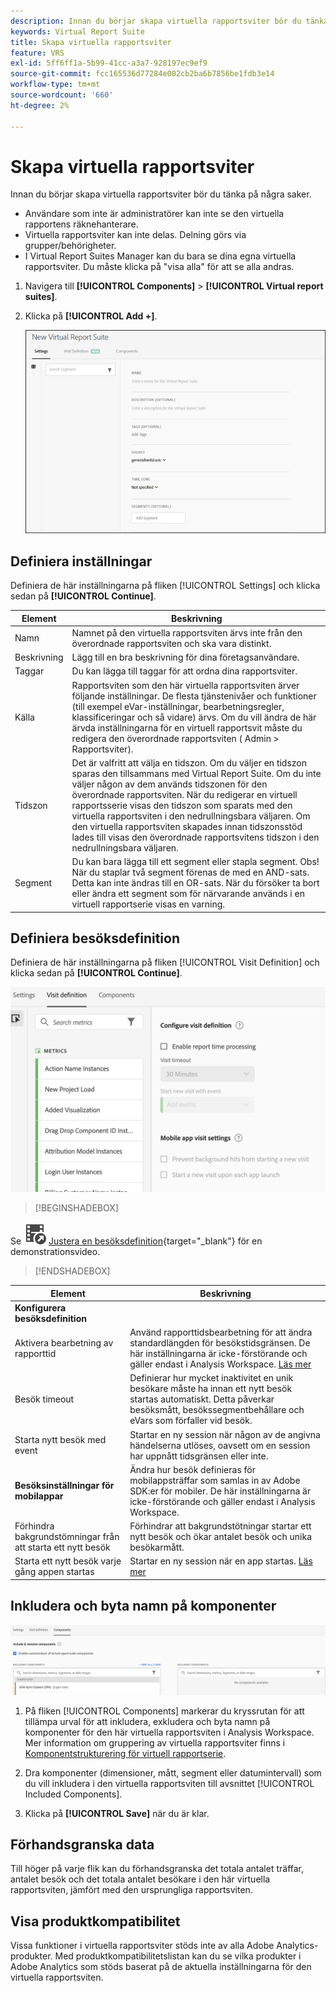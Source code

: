 ```yaml
---
description: Innan du börjar skapa virtuella rapportsviter bör du tänka på några saker.
keywords: Virtual Report Suite
title: Skapa virtuella rapportsviter
feature: VRS
exl-id: 5ff6ff1a-5b99-41cc-a3a7-928197ec9ef9
source-git-commit: fcc165536d77284e002cb2ba6b7856be1fdb3e14
workflow-type: tm+mt
source-wordcount: '660'
ht-degree: 2%

---
```


# Skapa virtuella rapportsviter

Innan du börjar skapa virtuella rapportsviter bör du tänka på några saker.

* Användare som inte är administratörer kan inte se den virtuella rapportens räknehanterare.
* Virtuella rapportsviter kan inte delas. Delning görs via grupper/behörigheter.
* I Virtual Report Suites Manager kan du bara se dina egna virtuella rapportsviter. Du måste klicka på &quot;visa alla&quot; för att se alla andras.

1. Navigera till **[!UICONTROL Components]** > **[!UICONTROL Virtual report suites]**.
1. Klicka på **[!UICONTROL Add +]**.

   ![](assets/new_vrs.png)

## Definiera inställningar

Definiera de här inställningarna på fliken [!UICONTROL Settings] och klicka sedan på **[!UICONTROL Continue]**.

| Element | Beskrivning |
| --- |--- |
| Namn | Namnet på den virtuella rapportsviten ärvs inte från den överordnade rapportsviten och ska vara distinkt. |
| Beskrivning | Lägg till en bra beskrivning för dina företagsanvändare. |
| Taggar | Du kan lägga till taggar för att ordna dina rapportsviter. |
| Källa | Rapportsviten som den här virtuella rapportsviten ärver följande inställningar. De flesta tjänstenivåer och funktioner (till exempel eVar-inställningar, bearbetningsregler, klassificeringar och så vidare) ärvs. Om du vill ändra de här ärvda inställningarna för en virtuell rapportsvit måste du redigera den överordnade rapportsviten ( Admin > Rapportsviter). |
| Tidszon | Det är valfritt att välja en tidszon. Om du väljer en tidszon sparas den tillsammans med Virtual Report Suite. Om du inte väljer någon av dem används tidszonen för den överordnade rapportsviten.  När du redigerar en virtuell rapportsserie visas den tidszon som sparats med den virtuella rapportsviten i den nedrullningsbara väljaren. Om den virtuella rapportsviten skapades innan tidszonsstöd lades till visas den överordnade rapportsvitens tidszon i den nedrullningsbara väljaren. |
| Segment | Du kan bara lägga till ett segment eller stapla segment.   Obs! När du staplar två segment förenas de med en AND-sats. Detta kan inte ändras till en OR-sats. När du försöker ta bort eller ändra ett segment som för närvarande används i en virtuell rapportserie visas en varning. |

## Definiera besöksdefinition

Definiera de här inställningarna på fliken [!UICONTROL Visit Definition] och klicka sedan på **[!UICONTROL Continue]**.

![](assets/visit-definition.png)


>[!BEGINSHADEBOX]

Se ![VideoCheckedOut](/help/assets/icons/VideoCheckedOut.svg) [Justera en besöksdefinition](https://video.tv.adobe.com/v/3428877?quality=12&learn=on&captions=swe){target="_blank"} för en demonstrationsvideo.

>[!ENDSHADEBOX]

| Element | Beskrivning |
| --- |--- |
| **Konfigurera besöksdefinition** |  |
| Aktivera bearbetning av rapporttid | Använd rapporttidsbearbetning för att ändra standardlängden för besökstidsgränsen. De här inställningarna är icke-förstörande och gäller endast i Analysis Workspace. [Läs mer](/help/components/vrs/vrs-report-time-processing.md) |
| Besök timeout | Definierar hur mycket inaktivitet en unik besökare måste ha innan ett nytt besök startas automatiskt. Detta påverkar besöksmått, besökssegmentbehållare och eVars som förfaller vid besök. |
| Starta nytt besök med event | Startar en ny session när någon av de angivna händelserna utlöses, oavsett om en session har uppnått tidsgränsen eller inte. |
| **Besöksinställningar för mobilappar** | Ändra hur besök definieras för mobilappsträffar som samlas in av Adobe SDK:er för mobiler. De här inställningarna är icke-förstörande och gäller endast i Analysis Workspace. |
| Förhindra bakgrundstömningar från att starta ett nytt besök | Förhindrar att bakgrundstötningar startar ett nytt besök och ökar antalet besök och unika besökarmått. |
| Starta ett nytt besök varje gång appen startas | Startar en ny session när en app startas. [Läs mer](/help/components/vrs/vrs-mobile-visit-processing.md) |

## Inkludera och byta namn på komponenter

![](assets/components.png)

1. På fliken [!UICONTROL Components] markerar du kryssrutan för att tillämpa urval för att inkludera, exkludera och byta namn på komponenter för den här virtuella rapportsviten i Analysis Workspace.
Mer information om gruppering av virtuella rapportsviter finns i [Komponentstrukturering för virtuell rapportserie](/help/components/vrs/vrs-components.md).

1. Dra komponenter (dimensioner, mått, segment eller datumintervall) som du vill inkludera i den virtuella rapportsviten till avsnittet [!UICONTROL Included Components].

1. Klicka på **[!UICONTROL Save]** när du är klar.

## Förhandsgranska data

Till höger på varje flik kan du förhandsgranska det totala antalet träffar, antalet besök och det totala antalet besökare i den här virtuella rapportsviten, jämfört med den ursprungliga rapportsviten.

## Visa produktkompatibilitet

Vissa funktioner i virtuella rapportsviter stöds inte av alla Adobe Analytics-produkter. Med produktkompatibilitetslistan kan du se vilka produkter i Adobe Analytics som stöds baserat på de aktuella inställningarna för den virtuella rapportsviten.

